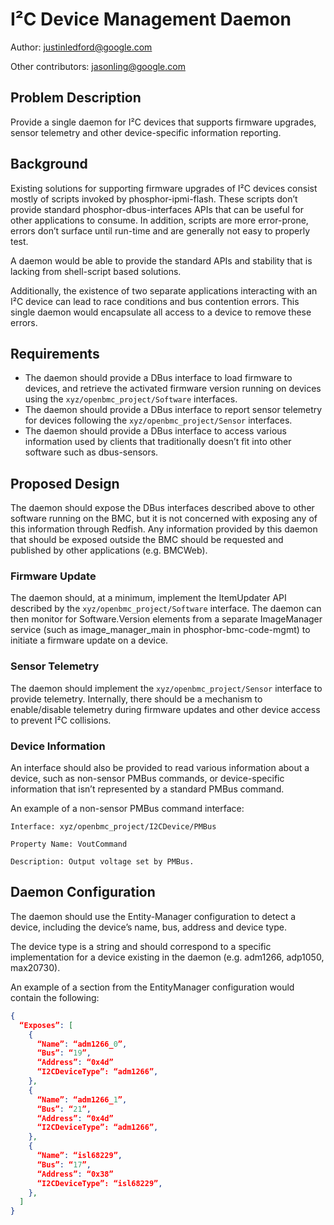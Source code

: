 # I²C Device Management Daemon

Author: <justinledford@google.com>

Other contributors: <jasonling@google.com>

## Problem Description

Provide a single daemon for I²C devices that supports firmware upgrades, sensor
telemetry and other device-specific information reporting.

## Background

Existing solutions for supporting firmware upgrades of I²C devices consist
mostly of scripts invoked by phosphor-ipmi-flash. These scripts don’t provide
standard phosphor-dbus-interfaces APIs that can be useful for other applications
to consume. In addition, scripts are more error-prone, errors don’t surface
until run-time and are generally not easy to properly test.

A daemon would be able to provide the standard APIs and stability that is
lacking from shell-script based solutions.

Additionally, the existence of two separate applications interacting with an I²C
device can lead to race conditions and bus contention errors. This single daemon
would encapsulate all access to a device to remove these errors.

## Requirements

  - The daemon should provide a DBus interface to load firmware to devices, and
    retrieve the activated firmware version running on devices using the
    `xyz/openbmc_project/Software` interfaces.
  - The daemon should provide a DBus interface to report sensor telemetry for
    devices following the `xyz/openbmc_project/Sensor` interfaces.
  - The daemon should provide a DBus interface to access various information
    used by clients that traditionally doesn’t fit into other software such as
    dbus-sensors.

## Proposed Design

The daemon should expose the DBus interfaces described above to other software
running on the BMC, but it is not concerned with exposing any of this
information through Redfish. Any information provided by this daemon that should
be exposed outside the BMC should be requested and published by other
applications (e.g. BMCWeb).

### Firmware Update

The daemon should, at a minimum, implement the ItemUpdater API described by the
`xyz/openbmc_project/Software` interface. The daemon can then monitor for
Software.Version elements from a separate ImageManager service (such as
image\_manager\_main in phosphor-bmc-code-mgmt) to initiate a firmware update on
a device.

### Sensor Telemetry

The daemon should implement the `xyz/openbmc_project/Sensor` interface to
provide telemetry. Internally, there should be a mechanism to enable/disable
telemetry during firmware updates and other device access to prevent I²C
collisions.

### Device Information

An interface should also be provided to read various information about a device,
such as non-sensor PMBus commands, or device-specific information that isn’t
represented by a standard PMBus command.

An example of a non-sensor PMBus command interface:

```
Interface: xyz/openbmc_project/I2CDevice/PMBus

Property Name: VoutCommand

Description: Output voltage set by PMBus.
```

## Daemon Configuration

The daemon should use the Entity-Manager configuration to detect a device,
including the device’s name, bus, address and device type.

The device type is a string and should correspond to a specific implementation
for a device existing in the daemon (e.g. adm1266, adp1050, max20730).

An example of a section from the EntityManager configuration would contain the
following:

``` json
{
  “Exposes”: [
    {
      “Name”: “adm1266_0”,
      “Bus”: “19”,
      “Address”: “0x4d”
      “I2CDeviceType”: “adm1266”,
    },
    {
      “Name”: “adm1266_1”,
      “Bus”: “21”,
      “Address”: “0x4d”
      “I2CDeviceType”: “adm1266”,
    },
    {
      “Name”: “isl68229”,
      “Bus”: “17”,
      “Address”: “0x38”
      “I2CDeviceType”: “isl68229”,
    },
  ]
}
```
